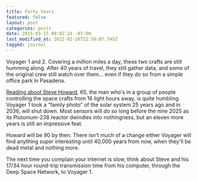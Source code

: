 ```yaml
---
title: Forty Years
featured: false
layout: post
categories: posts
date: 2015-03-15 09:02:24 -07:00
last_modified_at: 2022-02-28T22:50:07.745Z
tagged: journal
---
```


Voyager 1 and 2. Covering a million miles a day, these two crafts are still humming along. After 40 years of travel, they still gather data, and some of the original crew still watch over them… even if they do so from a simple office park in Pasadena.

[Reading about Steve Howard](http://www.theguardian.com/science/2015/mar/15/voyager-1-and-2-space-journey-nasa), 65, the man who's in a group of people controlling the space crafts from 16 light hours away, is quite humbling. Voyager 1 took a “family photo” of the solar system 25 years ago and in 2036, will shut down. Most sensors will do so long before the nine 2025 as its Plutonium-238 reactor dwindles into nothingness, but an eleven more years is still an impressive feat.

Howard will be 90 by then. There isn't much of a change either Voyager will find anything super interesting until 40,000 years from now, when they'll be dead metal and nothing more.

The next time you complain your internet is slow, think about Steve and his 17/34 hour round-trip transmission time from his computer, through the Deep Space Network, to Voyager 1.

